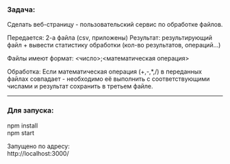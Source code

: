 ### Задача:

Сделать веб-страницу - пользовательский сервис по обработке файлов.

Передается: 2-а файла (csv, приложены)
Результат: результирующий файл + вывести статистику обработки (кол-во результатов, операций...)

Файлы имеют формат: <число>;<математическая операция>

Обработка: Если математическая операция (+,-,*,/) в переданных файлах совпадает - необходимо её выполнить с соответствующими числами и результат сохранить в третьем файле.

---

### Для запуска:  

npm install  
npm start

Запущено по адресу:  
http://localhost:3000/

